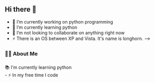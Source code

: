 ## Hi there 👋

- 🔭 I’m currently working on python programming
- 🌱 I’m currently learning python
- 👯 I’m not looking to collaborate on anything right now
- ⚡ There is an OS between XP and Vista. It's name is longhorn.
-->

###

###

<h3 align="left">👩‍💻  About Me</h3>

###

<p align="left"> 📚 I'm currently learning python<br>- ⚡ In my free time I code</p>

###

###
